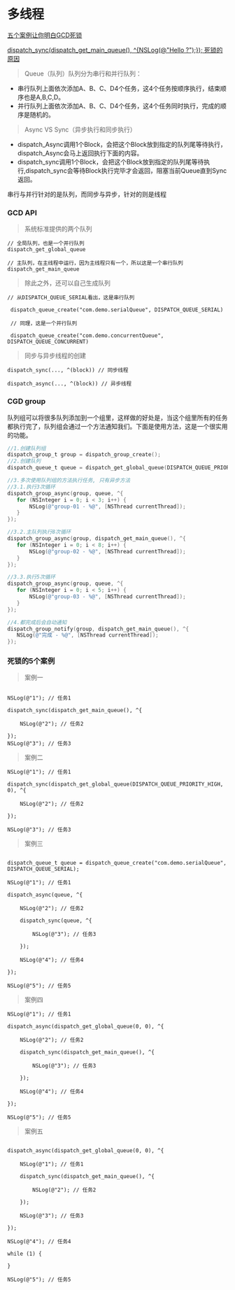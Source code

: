 # 多线程

[五个案例让你明白GCD死锁](http://www.superqq.com/blog/2015/10/16/five-case-know-gcd/)

[dispatch_sync(dispatch_get_main_queue(), ^{NSLog(@"Hello ?");}); 死锁的原因
](https://www.zhihu.com/question/23338200)


>Queue（队列）队列分为串行和并行队列：

* 串行队列上面依次添加A、B、C、D4个任务，这4个任务按顺序执行，结束顺序也是A,B,C,D。  
* 并行队列上面依次添加A、B、C、D4个任务，这4个任务同时执行，完成的顺序是随机的。  

>Async VS Sync（异步执行和同步执行）

* dispatch_Async调用1个Block，会把这个Block放到指定的队列尾等待执行，dispatch_Async会马上返回执行下面的内容。
* dispatch_sync调用1个Block，会把这个Block放到指定的队列尾等待执行,dispatch_sync会等待Block执行完毕才会返回，阻塞当前Queue直到Sync返回。

串行与并行针对的是队列，而同步与异步，针对的则是线程


### GCD API
> 系统标准提供的两个队列
```objc
// 全局队列，也是一个并行队列
dispatch_get_global_queue

// 主队列，在主线程中运行，因为主线程只有一个，所以这是一个串行队列
dispatch_get_main_queue
```

> 除此之外，还可以自己生成队列

```objc
// 从DISPATCH_QUEUE_SERIAL看出，这是串行队列

 dispatch_queue_create("com.demo.serialQueue", DISPATCH_QUEUE_SERIAL)

 // 同理，这是一个并行队列

 dispatch_queue_create("com.demo.concurrentQueue", DISPATCH_QUEUE_CONCURRENT)

```

> 同步与异步线程的创建

```objc
dispatch_sync(..., ^(block)) // 同步线程

dispatch_async(..., ^(block)) // 异步线程
```

### CGD group

队列组可以将很多队列添加到一个组里，这样做的好处是，当这个组里所有的任务都执行完了，队列组会通过一个方法通知我们。下面是使用方法，这是一个很实用的功能。

``` objective-c
//1.创建队列组
dispatch_group_t group = dispatch_group_create();
//2.创建队列
dispatch_queue_t queue = dispatch_get_global_queue(DISPATCH_QUEUE_PRIORITY_DEFAULT, 0);

//3.多次使用队列组的方法执行任务, 只有异步方法
//3.1.执行3次循环
dispatch_group_async(group, queue, ^{
   for (NSInteger i = 0; i < 3; i++) {
       NSLog(@"group-01 - %@", [NSThread currentThread]);
   }
});

//3.2.主队列执行8次循环
dispatch_group_async(group, dispatch_get_main_queue(), ^{
   for (NSInteger i = 0; i < 8; i++) {
       NSLog(@"group-02 - %@", [NSThread currentThread]);
   }
});

//3.3.执行5次循环
dispatch_group_async(group, queue, ^{
   for (NSInteger i = 0; i < 5; i++) {
       NSLog(@"group-03 - %@", [NSThread currentThread]);
   }
});

//4.都完成后会自动通知
dispatch_group_notify(group, dispatch_get_main_queue(), ^{
   NSLog(@"完成 - %@", [NSThread currentThread]);
});

```

### 死锁的5个案例

> 案例一

```objc

NSLog(@"1"); // 任务1

dispatch_sync(dispatch_get_main_queue(), ^{

    NSLog(@"2"); // 任务2

});
NSLog(@"3"); // 任务3

```

> 案例二

```objc
NSLog(@"1"); // 任务1

dispatch_sync(dispatch_get_global_queue(DISPATCH_QUEUE_PRIORITY_HIGH, 0), ^{

    NSLog(@"2"); // 任务2

});

NSLog(@"3"); // 任务3

```


> 案例三

```objc

dispatch_queue_t queue = dispatch_queue_create("com.demo.serialQueue", DISPATCH_QUEUE_SERIAL);

NSLog(@"1"); // 任务1

dispatch_async(queue, ^{

    NSLog(@"2"); // 任务2

    dispatch_sync(queue, ^{  

        NSLog(@"3"); // 任务3

    });

    NSLog(@"4"); // 任务4

});

NSLog(@"5"); // 任务5

```


> 案例四

```objc
NSLog(@"1"); // 任务1

dispatch_async(dispatch_get_global_queue(0, 0), ^{

    NSLog(@"2"); // 任务2

    dispatch_sync(dispatch_get_main_queue(), ^{

        NSLog(@"3"); // 任务3

    });

    NSLog(@"4"); // 任务4

});

NSLog(@"5"); // 任务5

```


> 案例五

```objc

dispatch_async(dispatch_get_global_queue(0, 0), ^{

    NSLog(@"1"); // 任务1

    dispatch_sync(dispatch_get_main_queue(), ^{

        NSLog(@"2"); // 任务2

    });

    NSLog(@"3"); // 任务3

});

NSLog(@"4"); // 任务4

while (1) {

}

NSLog(@"5"); // 任务5

```
